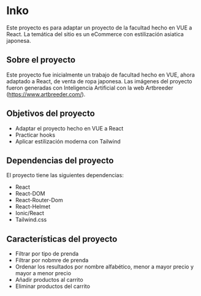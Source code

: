 # Inko

Este proyecto es para adaptar un proyecto de la facultad hecho en VUE a React. La temática del sitio es un eCommerce con estilización asiatica japonesa.

## Sobre el proyecto

Este proyecto fue inicialmente un trabajo de facultad hecho en VUE, ahora adaptado a React, de venta de ropa japonesa. Las imágenes del proyecto fueron generadas con Inteligencia Artificial con la web Artbreeder (https://www.artbreeder.com/).

## Objetivos del proyecto

* Adaptar el proyecto hecho en VUE a React
* Practicar hooks
* Aplicar estilización moderna con Tailwind

## Dependencias del proyecto

El proyecto tiene las siguientes dependencias:

* React
* React-DOM
* React-Router-Dom
* React-Helmet
* Ionic/React
* Tailwind.css

## Características del proyecto

* Filtrar por tipo de prenda
* Filtrar por nobmre de prenda
* Ordenar los resultados por nombre alfabético, menor a mayor precio y mayor a menor precio
* Añadir productos al carrito
* Eliminar productos del carrito